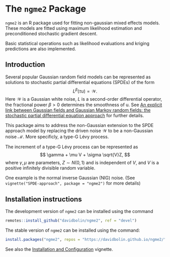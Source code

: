 # The `ngme2` Package

`ngme2` is an R package used for fitting non-gaussian mixed effects models. These models are fitted using maximum likelihood estimation and preconditioned stochastic gradient descent.

Basic statistical operations such as likelihood evaluations and kriging predictions are also implemented.

## Introduction

Several popular Gaussian random field models can be represented as solutions to stochastic partial differential equations (SPDEs) of the form
$$
L^\beta (\tau u) = \mathcal{W}.
$$
Here $\mathcal{W}$ is a Gaussian white noise, $L$ is a second-order differential operator, the fractional power $\beta > 0$ determines the smoothness of u. See [An explicit link between Gaussian fields and Gaussian Markov random fields: the stochastic partial differential equation approach](https://rss.onlinelibrary.wiley.com/doi/full/10.1111/j.1467-9868.2011.00777.x) for further details.

This package aims to address the non-Gaussian extension to the SPDE approach model by replacing the driven noise $\mathcal{W}$ to be a non-Gaussian noise $\mathcal{M}$.
More specificly, a type-G Lévy process.

The increment of a type-G Lévy process can be represented as
$$
\gamma + \mu V + \sigma \sqrt{V}Z,
$$
where $\gamma, \mu$ are parameters, $Z\sim N(0,1)$ and is independent of $V$, and $V$ is a positive infinitely divisible random variable.

One example is the normal inverse Gaussian (NIG) noise. (See `vignette("SPDE-approach", package = "ngme2")` for more details)

## Installation instructions #
The development version of `ngme2` can be installed using the command
```r
remotes::install_github("davidbolin/ngme2", ref = "devel")
```

The stable version of `ngme2` can be installed using the command:
```r
install.packages("ngme2", repos = "https://davidbolin.github.io/ngme2/")
```

See also the [Installation and Configuration][ref] vignette.

[ref]: https://davidbolin.github.io/ngme2/articles/Installation_and_configuration.html "Installation and Configuration"